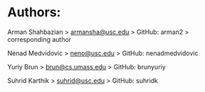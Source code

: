 # Authors:

Arman Shahbazian > armansha@usc.edu > GitHub: arman2 > corresponding author

Nenad Medvidovic > neno@usc.edu > GitHub: nenadmedvidovic 

Yuriy Brun > brun@cs.umass.edu > GitHub: brunyuriy

Suhrid Karthik > suhrid@usc.edu > GitHub: suhridk
